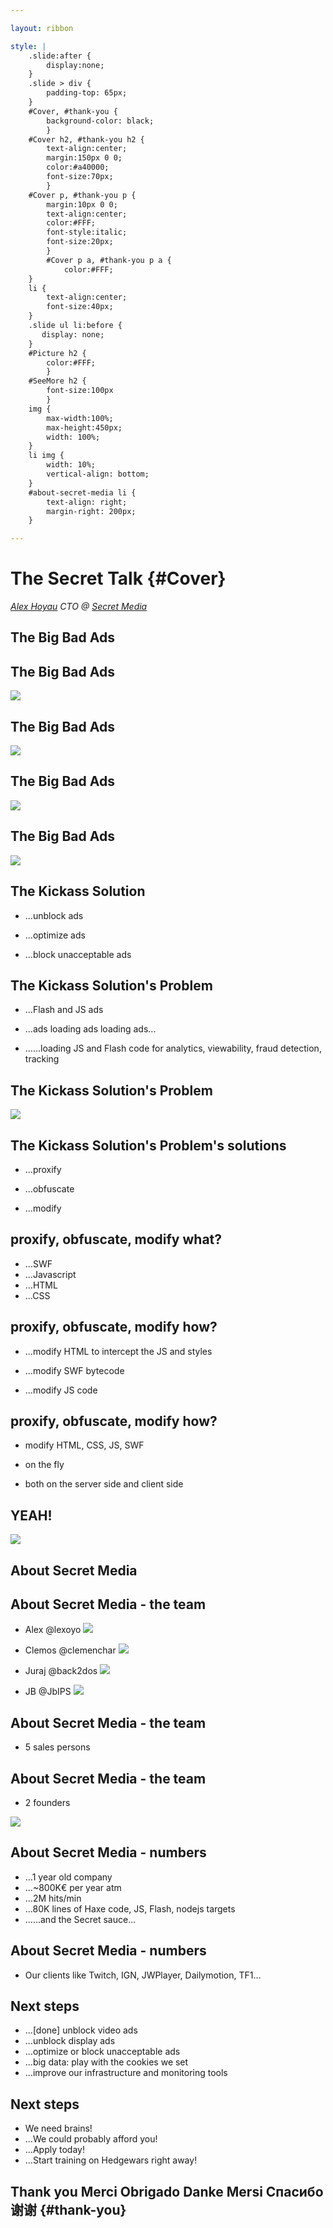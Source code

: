```yaml
---

layout: ribbon

style: |
    .slide:after {
        display:none;
    }
    .slide > div {
        padding-top: 65px;
    }
    #Cover, #thank-you {
        background-color: black;
        }
    #Cover h2, #thank-you h2 {
        text-align:center;
        margin:150px 0 0;
        color:#a40000;
        font-size:70px;
        }
    #Cover p, #thank-you p {
        margin:10px 0 0;
        text-align:center;
        color:#FFF;
        font-style:italic;
        font-size:20px;
        }
        #Cover p a, #thank-you p a {
            color:#FFF;
    }
    li {
        text-align:center;
        font-size:40px;
    }
    .slide ul li:before {
       display: none;
    }
    #Picture h2 {
        color:#FFF;
        }
    #SeeMore h2 {
        font-size:100px
        }
    img {
        max-width:100%;
        max-height:450px;
        width: 100%;
    }
    li img {
        width: 10%;
        vertical-align: bottom;
    }
    #about-secret-media li {
        text-align: right;
        margin-right: 200px;
    }

---
```




# The Secret Talk {#Cover}

*[Alex Hoyau](http://lexoyo.me/) CTO @ [Secret Media](http://secretmedia.com)*

<!--
![](pictures/sm-logo.png)
photo by John Carey, fiftyfootshadows.net


{:.note}
Secret => let's play hedgewars for 10 min ;)
-->

<!--

## My Background


* Free software activist

* Social activist

## My Background


* 10 years of freelancing

* Develop in JS, Flash and Haxe

## My Background


* 5 years as a CTO

* Build A teams

* Sell Haxe to clients, investors, boss

-->


## The Big Bad Ads

<!--
http://www.lemonde.fr/
-->

## The Big Bad Ads

![](pictures/ss-ad-blocking.jpg)

## The Big Bad Ads

![](pictures/ab-diagram.png)

## The Big Bad Ads

![](pictures/meme.gif)

## The Big Bad Ads

![](pictures/ab-diagram2.png)

<!--
Google (& Mozilla (search bar))
Medias
=> they do not know
-->

## The Kickass Solution


* …unblock ads

* …optimize ads

* …block unacceptable ads

## The Kickass Solution's Problem


* …Flash and JS ads

* …ads loading ads loading ads...

* …...loading JS and Flash code for
  analytics, viewability, fraud detection, tracking

## The Kickass Solution's Problem

![](pictures/ads-diagram.png)

## The Kickass Solution's Problem's solutions

* …proxify

* …obfuscate

* …modify

## proxify, obfuscate, modify what?


* …SWF
* …Javascript
* …HTML
* …CSS


## proxify, obfuscate, modify how?


* …modify HTML to intercept the JS and styles

* …modify SWF bytecode

* …modify JS code

## proxify, obfuscate, modify how?

* modify HTML, CSS, JS, SWF

* on the fly

* both on the server side and client side

## YEAH!

![](pictures/meme2.jpg)


## About Secret Media

## About Secret Media - the team


* Alex @lexoyo ![](pictures/lexoyo.png)

* Clemos @clemenchar ![](pictures/clemos.jpeg)

* Juraj @back2dos ![](pictures/juraj.jpeg)

* JB @JbIPS ![](pictures/jb.jpg)

## About Secret Media - the team


* 5 sales persons

## About Secret Media - the team


* 2 founders

![](pictures/founders.jpg)

## About Secret Media - numbers

* …1 year old company
* …~800K€ per year atm
* …2M hits/min
* …80K lines of Haxe code, JS, Flash, nodejs targets
* …...and the Secret sauce...

## About Secret Media - numbers

* Our clients like Twitch, IGN, JWPlayer, Dailymotion, TF1...

## Next steps

* …[done] unblock video ads
* …unblock display ads
* …optimize or block unacceptable ads
* …big data: play with the cookies we set
* …improve our infrastructure and monitoring tools

## Next steps

* We need brains!
* …We could probably afford you!
* …Apply today!
* …Start training on Hedgewars right away!

## Thank you Merci Obrigado Danke Mersi Спасибо 谢谢 {#thank-you}


